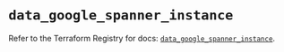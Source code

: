 # `data_google_spanner_instance`

Refer to the Terraform Registry for docs: [`data_google_spanner_instance`](https://registry.terraform.io/providers/hashicorp/google/5.35.0/docs/data-sources/spanner_instance).
